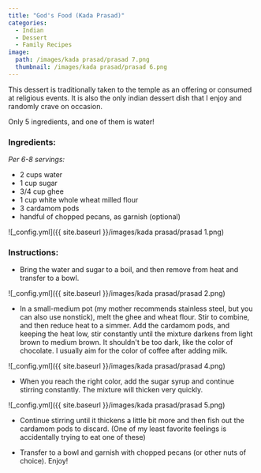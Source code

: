 ```yaml
---
title: "God's Food (Kada Prasad)"
categories:
  - Indian
  - Dessert
  - Family Recipes
image:
  path: /images/kada prasad/prasad 7.png
  thumbnail: /images/kada prasad/prasad 6.png
---
```


This dessert is traditionally taken to the temple as an offering or consumed at religious events. It is also the only indian dessert dish that I enjoy and randomly crave on occasion. 

Only 5 ingredients, and one of them is water!

### Ingredients:

_Per 6-8 servings:_ 

* 2 cups water
* 1 cup sugar
* 3/4 cup ghee
* 1 cup white whole wheat milled flour
* 3 cardamom pods
* handful of chopped pecans, as garnish (optional)

![_config.yml]({{ site.baseurl }}/images/kada prasad/prasad 1.png)

### Instructions:

* Bring the water and sugar to a boil, and then remove from heat and transfer to a bowl.

![_config.yml]({{ site.baseurl }}/images/kada prasad/prasad 2.png)

* In a small-medium pot (my mother recommends stainless steel, but you can also use nonstick), melt the ghee and wheat flour. Stir to combine, and then reduce heat to a simmer. Add the cardamom pods, and keeping the heat low, stir constantly until the mixture darkens from light brown to medium brown. It shouldn't be too dark, like the color of chocolate. I usually aim for the color of coffee after adding milk.

![_config.yml]({{ site.baseurl }}/images/kada prasad/prasad 4.png)

* When you reach the right color, add the sugar syrup and continue stirring constantly. The mixture will thicken very quickly.

![_config.yml]({{ site.baseurl }}/images/kada prasad/prasad 5.png)

* Continue stirring until it thickens a little bit more and then fish out the cardamom pods to discard. (One of my least favorite feelings is accidentally trying to eat one of these)

* Transfer to a bowl and garnish with chopped pecans (or other nuts of choice). Enjoy!

